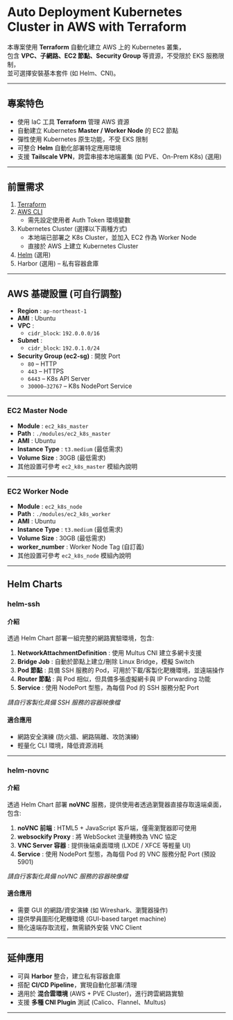 # Auto Deployment Kubernetes Cluster in AWS with Terraform

本專案使用 **Terraform** 自動化建立 AWS 上的 Kubernetes 叢集，  
包含 **VPC、子網路、EC2 節點、Security Group** 等資源，不受限於 EKS 服務限制，  
並可選擇安裝基本套件 (如 Helm、CNI)。  

---

## 專案特色

- 使用 IaC 工具 **Terraform** 管理 AWS 資源  
- 自動建立 Kubernetes **Master / Worker Node** 的 EC2 節點  
- 彈性使用 Kubernetes 原生功能，不受 EKS 限制  
- 可整合 **Helm** 自動化部署特定應用環境  
- 支援 **Tailscale VPN**，跨雲串接本地端叢集 (如 PVE、On-Prem K8s) (選用)  

---

## 前置需求

1. [Terraform](https://developer.hashicorp.com/terraform/downloads)  
2. [AWS CLI](https://docs.aws.amazon.com/cli/)  
   - 需先設定使用者 Auth Token 環境變數  
3. Kubernetes Cluster (選擇以下兩種方式)  
   - 本地端已部署之 K8s Cluster，並加入 EC2 作為 Worker Node  
   - 直接於 AWS 上建立 Kubernetes Cluster  
4. [Helm](https://helm.sh/) (選用)  
5. Harbor (選用) – 私有容器倉庫  

---

## AWS 基礎設置 (可自行調整)

- **Region** : `ap-northeast-1`  
- **AMI** : Ubuntu  
- **VPC** :  
  - `cidr_block`: `192.0.0.0/16`  
- **Subnet** :  
  - `cidr_block`: `192.0.1.0/24`  
- **Security Group (ec2-sg)** : 開放 Port  
  - `80` – HTTP  
  - `443` – HTTPS  
  - `6443` – K8s API Server  
  - `30000–32767` – K8s NodePort Service  

---

### EC2 Master Node

- **Module** : `ec2_k8s_master`  
- **Path** : `./modules/ec2_k8s_master`  
- **AMI** : Ubuntu  
- **Instance Type** : `t3.medium` (最低需求)  
- **Volume Size** : 30GB (最低需求)  
- 其他設置可參考 `ec2_k8s_master` 模組內說明  

---

### EC2 Worker Node

- **Module** : `ec2_k8s_node`  
- **Path** : `./modules/ec2_k8s_worker`  
- **AMI** : Ubuntu  
- **Instance Type** : `t3.medium` (最低需求)  
- **Volume Size** : 30GB (最低需求)  
- **worker_number** : Worker Node Tag (自訂義)  
- 其他設置可參考 `ec2_k8s_node` 模組內說明  

---

## Helm Charts

### helm-ssh

#### 介紹
透過 Helm Chart 部署一組完整的網路實驗環境，包含:  
1. **NetworkAttachmentDefinition** : 使用 Multus CNI 建立多網卡支援  
2. **Bridge Job** : 自動於節點上建立/刪除 Linux Bridge，模擬 Switch  
3. **Pod 節點** : 具備 SSH 服務的 Pod，可用於下載/客製化靶機環境，並遠端操作  
4. **Router 節點** : 與 Pod 相似，但具備多張虛擬網卡與 IP Forwarding 功能  
5. **Service** : 使用 NodePort 型態，為每個 Pod 的 SSH 服務分配 Port  

*請自行客製化具備 SSH 服務的容器映像檔*

#### 適合應用
- 網路安全演練 (防火牆、網路隔離、攻防演練)  
- 輕量化 CLI 環境，降低資源消耗  

---

### helm-novnc

#### 介紹
透過 Helm Chart 部署 **noVNC** 服務，提供使用者透過瀏覽器直接存取遠端桌面，包含:  
1. **noVNC 前端** : HTML5 + JavaScript 客戶端，僅需瀏覽器即可使用  
2. **websockify Proxy** : 將 WebSocket 流量轉換為 VNC 協定  
3. **VNC Server 容器** : 提供後端桌面環境 (LXDE / XFCE 等輕量 UI)  
4. **Service** : 使用 NodePort 型態，為每個 Pod 的 VNC 服務分配 Port (預設 5901)  

*請自行客製化具備 noVNC 服務的容器映像檔*

#### 適合應用
- 需要 GUI 的網路/資安演練 (如 Wireshark、瀏覽器操作)  
- 提供學員圖形化靶機環境 (GUI-based target machine)  
- 簡化遠端存取流程，無需額外安裝 VNC Client  

---

## 延伸應用

- 可與 **Harbor** 整合，建立私有容器倉庫  
- 搭配 **CI/CD Pipeline**，實現自動化部署/清理  
- 適用於 **混合雲環境** (AWS + PVE Cluster)，進行跨雲網路實驗  
- 支援 **多種 CNI Plugin** 測試 (Calico、Flannel、Multus)  

---
